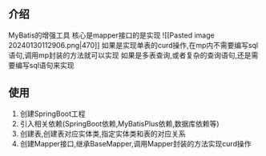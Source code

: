## 介绍
MyBatis的增强工具
核心是mapper接口的是实现
![[Pasted image 20240130112906.png|470]]
如果是实现单表的curd操作,在mp内不需要编写sql语句,调用mp封装的方法就可以实现
如果是多表查询,或者复杂的查询语句,还是需要编写sql语句来实现
## 使用
1. 创建SpringBoot工程
2. 引入相关依赖(SpringBoot依赖,MyBatisPlus依赖,数据库依赖等)
3. 创建表,创建表对应实体类,指定实体类和表的对应关系
4. 创建Mapper接口,继承BaseMapper,调用Mapper封装的方法实现curd操作